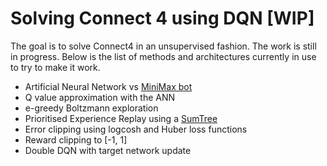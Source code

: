 # Solving Connect 4 using DQN [WIP]

The goal is to solve Connect4 in an unsupervised fashion. The work is still in progress. Below is the list of methods and architectures currently in use to try to make it work.

- Artificial Neural Network vs [MiniMax bot](http://connect4.gamesolver.org/?pos=)
- Q value approximation with the ANN
- e-greedy Boltzmann exploration
- Prioritised Experience Replay using a [SumTree](https://jaromiru.com/2016/11/07/lets-make-a-dqn-double-learning-and-prioritized-experience-replay/)
- Error clipping using logcosh and Huber loss functions
- Reward clipping to [-1, 1]
- Double DQN with target network update
